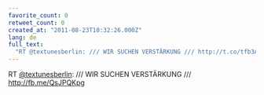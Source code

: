 ```yaml
---
favorite_count: 0
retweet_count: 0
created_at: "2011-08-23T10:32:26.000Z"
lang: de
full_text:
  "RT @textunesberlin: /// WIR SUCHEN VERSTÄRKUNG /// http://t.co/tfb3A9F"
---
```


RT [@textunesberlin](https://twitter.com/textunesberlin): /// WIR SUCHEN
VERSTÄRKUNG /// <http://fb.me/QsJPQKpg>
